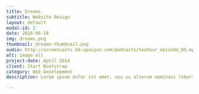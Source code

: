```yaml
---
title: Dreams
subtitle: Website Design
layout: default
modal-id: 1
date: 2016-06-18
img: dreams.png
thumbnail: dreams-thumbnail.png
audio: http://screencasts.b0.upaiyun.com/podcasts/teahour_episode_85.mp3
alt: image-alt
project-date: April 2014
client: Start Bootstrap
category: Web Development
description: Lorem ipsum dolor sit amet, usu cu alterum nominavi lobortis. At duo novum diceret. Tantas apeirian vix et, usu sanctus postulant inciderint ut, populo diceret necessitatibus in vim. Cu eum dicam feugiat noluisse.

---
```

